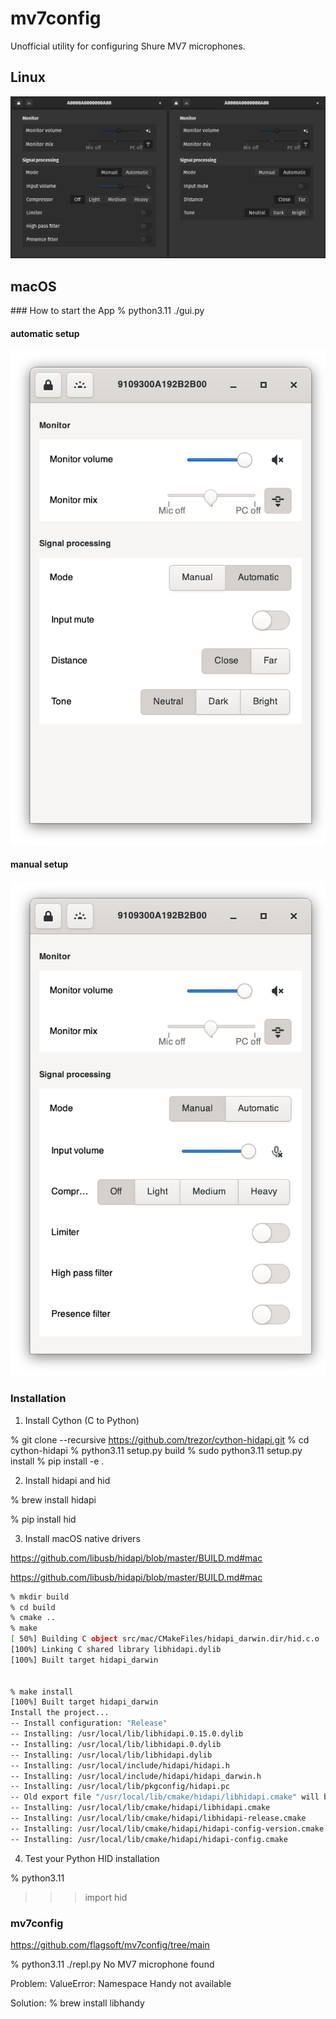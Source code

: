 # mv7config

Unofficial utility for configuring Shure MV7 microphones.

## Linux
![Screenshot of the configuration panel](res/screenshot.png)


## macOS

### How to start the App
% python3.11 ./gui.py

#### automatic setup
![Screenshot of the configuration panel](res/screenshot-macos--automatic.png)

#### manual setup
![Screenshot of the configuration panel](res/screenshot-macos--manual.png)




### Installation

1. Install Cython (C to Python)

% git clone --recursive https://github.com/trezor/cython-hidapi.git
% cd cython-hidapi
% python3.11 setup.py build
% sudo python3.11 setup.py install
% pip install -e .

2. Install hidapi and hid

% brew install hidapi

% pip install hid


3. Install macOS native drivers

https://github.com/libusb/hidapi/blob/master/BUILD.md#mac

https://github.com/libusb/hidapi/blob/master/BUILD.md#mac

```bash
% mkdir build
% cd build
% cmake ..
% make
[ 50%] Building C object src/mac/CMakeFiles/hidapi_darwin.dir/hid.c.o
[100%] Linking C shared library libhidapi.dylib
[100%] Built target hidapi_darwin


% make install
[100%] Built target hidapi_darwin
Install the project...
-- Install configuration: "Release"
-- Installing: /usr/local/lib/libhidapi.0.15.0.dylib
-- Installing: /usr/local/lib/libhidapi.0.dylib
-- Installing: /usr/local/lib/libhidapi.dylib
-- Installing: /usr/local/include/hidapi/hidapi.h
-- Installing: /usr/local/include/hidapi/hidapi_darwin.h
-- Installing: /usr/local/lib/pkgconfig/hidapi.pc
-- Old export file "/usr/local/lib/cmake/hidapi/libhidapi.cmake" will be replaced.  Removing files [/usr/local/lib/cmake/hidapi/libhidapi-release.cmake].
-- Installing: /usr/local/lib/cmake/hidapi/libhidapi.cmake
-- Installing: /usr/local/lib/cmake/hidapi/libhidapi-release.cmake
-- Installing: /usr/local/lib/cmake/hidapi/hidapi-config-version.cmake
-- Installing: /usr/local/lib/cmake/hidapi/hidapi-config.cmake
```



4. Test your Python HID installation

% python3.11
>>> import hid
>>>







### mv7config

https://github.com/flagsoft/mv7config/tree/main


% python3.11 ./repl.py
No MV7 microphone found


Problem:
ValueError: Namespace Handy not available

Solution:
% brew install libhandy





